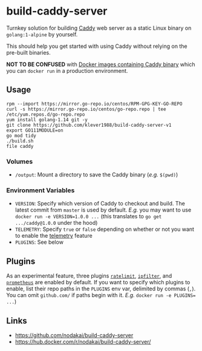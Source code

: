 # build-caddy-server

Turnkey solution for building [Caddy](https://caddyserver.com/) web server as a static Linux binary on `golang:1-alpine` by yourself.

This should help you get started with using Caddy without relying on the pre-built binaries.

**NOT TO BE CONFUSED** with [Docker images containing Caddy binary](https://github.com/mholt/caddy/wiki/Docker-Containers) which you can `docker run` in a production environment.

## Usage

    rpm --import https://mirror.go-repo.io/centos/RPM-GPG-KEY-GO-REPO
    curl -s https://mirror.go-repo.io/centos/go-repo.repo | tee /etc/yum.repos.d/go-repo.repo
    yum install golang-1.14 git -y
    git clone https://github.com/klever1988/build-caddy-server-v1
    export GO111MODULE=on
    go mod tidy
    ./build.sh
    file caddy

### Volumes

* `/output`: Mount a directory to save the Caddy binary (_e.g._ `$(pwd)`)

### Environment Variables

* `VERSION`: Specify which version of Caddy to checkout and build.  The latest commit from `master` is used by default. _E.g._ you may want to use `docker run -e VERSION=1.0.0 ...` (this translates to `go get .../caddy@1.0.0` under the hood)
* `TELEMETRY`: Specify `true` or `false` depending on whether or not you want to enable the [telemetry](https://caddyserver.com/docs/telemetry) feature
* `PLUGINS`: See below

## Plugins

As an experimental feature, three plugins [`ratelimit`](https://caddyserver.com/docs/http.ratelimit), [`ipfilter`](https://caddyserver.com/docs/http.ipfilter), and [`prometheus`](https://caddyserver.com/docs/http.prometheus) are enabled by default.
If you want to specify which plugins to enable, list their repo paths in the `PLUGINS` env var, delimited by commas (`,`). You can omit `github.com/` if paths begin with it. _E.g._ `docker run -e PLUGINS= ...`)

## Links

* https://github.com/nodakai/build-caddy-server
* https://hub.docker.com/r/nodakai/build-caddy-server/
